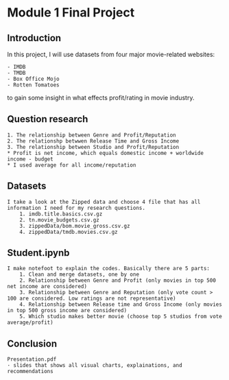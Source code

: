 # Module 1 Final Project

## Introduction

In this project, I will use datasets from four major movie-related websites:
    
    - IMDB
    - TMDB
    - Box Office Mojo
    - Rotten Tomatoes
    
to gain some insight in what effects profit/rating in movie industry.


## Question research

    1. The relationship between Genre and Profit/Reputation 
    2. The relationshp betwwen Release Time and Gross Income
    3. The relationship between Studio and Profit/Reputation
    * Profit is net income, which equals domestic income + worldwide income - budget
    * I used average for all income/reputation
    
    
## Datasets

    I take a look at the Zipped data and choose 4 file that has all information I need for my research questions.
        1. imdb.title.basics.csv.gz
        2. tn.movie_budgets.csv.gz
        3. zippedData/bom.movie_gross.csv.gz
        4. zippedData/tmdb.movies.csv.gz

    
## Student.ipynb
    
    I make notefoot to explain the codes. Basically there are 5 parts:
        1. Clean and merge datasets, one by one
        2. Relationship between Genre and Profit (only movies in top 500 net income are considered)
        3. Relationship between Genre and Reputation (only vote count > 100 are considered. Low ratings are not representative)
        4. Relationship between Release time and Gross Income (only movies in top 500 gross income are considered)
        5. Which studio makes better movie (choose top 5 studios from vote average/profit)


## Conclusion

    Presentation.pdf
    · slides that shows all visual charts, explainations, and recommendations

